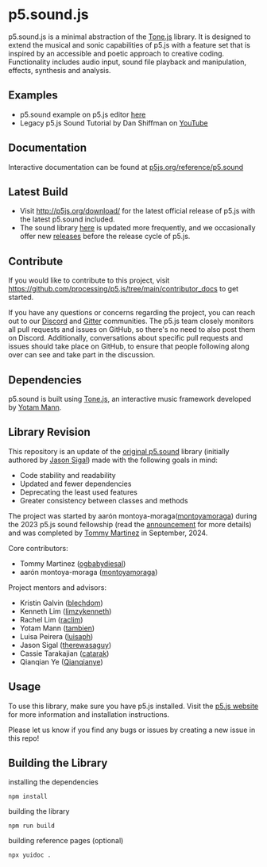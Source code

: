 # p5.sound.js

p5.sound.js is a minimal abstraction of the [Tone.js](https://tonejs.github.io/) library. It is designed to extend the musical and sonic capabilities of p5.js with a feature set that is inspired by an accessible and poetic approach to creative coding. Functionality includes audio input, sound file playback and manipulation,  effects, synthesis and analysis.

## Examples

- p5.sound example on p5.js editor [here](https://editor.p5js.org/thomasjohnmartinez/collections/Dp0zGclVL)
- Legacy p5.js Sound Tutorial by Dan Shiffman on [YouTube](https://www.youtube.com/playlist?list=PLRqwX-V7Uu6aFcVjlDAkkGIixw70s7jpW)

## Documentation

Interactive documentation can be found at [p5js.org/reference/p5.sound](http://p5js.org/reference/p5.sound)

## Latest Build

- Visit http://p5js.org/download/ for the latest official release of p5.js with the latest p5.sound included.
- The sound library [here](https://github.com/processing/p5.sound.js-pre-release) is updated more frequently, and we occasionally offer new [releases](https://github.com/processing/p5.sound.js-pre-release/releases) before the release cycle of p5.js.

## Contribute

If you would like to contribute to this project, visit https://github.com/processing/p5.js/tree/main/contributor_docs to get started.

If you have any questions or concerns regarding the project, you can reach out to our [Discord](https://discord.gg/HWzy4HpaEJ) and [Gitter](https://gitter.im/processing/p5.js-sound) communities. The p5.js team closely monitors all pull requests and issues on GitHub, so there's no need to also post them on Discord. Additionally, conversations about specific pull requests and issues should take place on GitHub, to ensure that people following along over can see and take part in the discussion.

## Dependencies

p5.sound is built using [Tone.js](https://github.com/tonejs/Tone.js), an interactive music framework developed by [Yotam Mann](https://github.com/tambien).

## Library Revision

This repository is an update of the [original p5.sound](https://github.com/processing/p5.js-sound) library (initially authored by [Jason Sigal](https://github.com/therewasaguy)) made with the following goals in mind:

- Code stability and readability
- Updated and fewer dependencies
- Deprecating the least used features
- Greater consistency between classes and methods

The project was started by aarón montoya-moraga([montoyamoraga](https://github.com/montoyamoraga)) during the 2023 p5.js sound fellowship (read the [announcement](https://medium.com/@ProcessingOrg/announcing-the-2023-p5-sound-fellow-aar%C3%B3n-montoya-moraga-7613450902f6) for more details) and was completed by [Tommy Martinez](https://github.com/ogbabydiesal) in September, 2024.

Core contributors:
- Tommy Martinez ([ogbabydiesal](https://github.com/ogbabydiesal))
- aarón montoya-moraga ([montoyamoraga](https://github.com/montoyamoraga))

Project mentors and advisors:
- Kristin Galvin ([blechdom](https://github.com/blechdom))
- Kenneth Lim ([limzykenneth](https://github.com/limzykenneth))
- Rachel Lim ([raclim](https://github.com/raclim))
- Yotam Mann ([tambien](https://github.com/tambien))
- Luisa Peirera ([luisaph](https://github.com/luisaph))
- Jason Sigal ([therewasaguy](https://github.com/therewasaguy))
- Cassie Tarakajian ([catarak](https://github.com/catarak))
- Qianqian Ye ([Qianqianye](https://github.com/Qianqianye))

## Usage

To use this library, make sure you have p5.js installed. Visit the [p5.js website](https://p5js.org/) for more information and installation instructions.

Please let us know if you find any bugs or issues by creating a new issue in this repo!

## Building the Library

installing the dependencies
```
npm install
```

building the library
```
npm run build
```

building reference pages (optional)
```
npx yuidoc .
```
